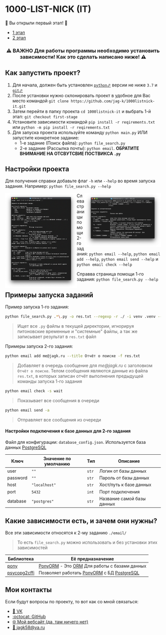 # 1000-LIST-NICK (IT)
🎉 Вы открыли первый этап! 🎉

 - [1 этап](https://github.com/jag-k/1000listnick-it/tree/first-stage)
 - [2 этап](https://github.com/jag-k/1000listnick-it/tree/second-stage)


<h3 align="center"> ⚠️ ВАЖНО Для работы программы необходимо установить зависимости! Как это сделать написано ниже! ⚠️  </h3>

## Как запустить проект? 
1. Для начала, должен быть установлен [`python`⬀](https://www.python.org/downloads/) версии не ниже `3.7` и [`git`⬀](https://git-scm.com/downloads)
1. После установки нужно склонировать проект в удобное для Вас место командой `git clone https://github.com/jag-k/1000listnick-it.git`
1. Затем перейти в папку проекта `cd 1000listnick-it` и выбрать 1-й этап: `git checkout first-stage`
1. Установите зависимости командой `pip install -r reqirements.txt` или `python -m pip install -r reqirements.txt` 
1. Для запуска проекта используйте команду  `python main.py` ИЛИ запустите конкретное задание:
    - 1-е задание (Поиск файла): `python file_search.py`
    - 2-e задание (Рассылка почты): `python email`. **ОБРАТИТЕ ВНИМАНИЕ НА ОТСВУТСВИЕ ПОСТВИКСА `.py`**

## Настройки проекта
Для получения справки добавьте флаг `-h` или `--help` во время запуска задания.
Например: `python file_search.py --help`

<img align="left" width="46%" src="https://github.com/jag-k/1000listnick-it/raw/first-stage/.github/help_page2.png"/>

<img align="right" width="49%" src="https://github.com/jag-k/1000listnick-it/raw/first-stage/.github/help_page.png"/>

Слева страницы помощи 2-го задания: `python email --help`, `python email add --help`, `python email send --help` и `python email check --help`

Справва страница помощи 1-го задания: `python file_search.py --help`

## Примеры запуска заданий
Пример запуска 1-го задания: 
```bash
python file_search.py .*\.py -o res.txt --regexp -r ./ -i venv .venv --ignore __pycache__
```
> Ищет все `.py` файлы в текущей директории, игнорируя питоновские временные и "системные" файлы, а так же записывает результат в `res.txt` файл


Примеры запуска 2-го задания:
```bash
python email add me@jagk.ru --title Отчёт о поиске -f res.txt
```
> Добавляет в очередь сообщение для _me@jagk.ru_ с заголовком `Отчёт о поиске`. Телом сообщения являются данные из файла `res.txt`, в которых записан отчёт выполнения предыдущей команды запуска 1-го задания

```bash
python email check -s wait
```
> Показывает все сообщения в очереди
 
```bash
python email send -a
```
> Отправляет все сообщения из очереди


#### Настройки подключения к базе данных для 2-го задания
Файл для конфигурации: `database_config.json`.
Используется база данных [PostgreSQL](https://www.postgresql.org)

Ключ     | Значение по умолчанию | Тип   | Описание
-------- | --------------------- | ----- | ---------------------------
user     | `""`                  | `str` | Логин от базы данных
password | `""`                  | `str` | Пароль от базы данных
host     | `"localhost"`         | `str` | Хост/путь к базе данных
port     | `5432`                | `int` | Порт подключения
database | `"postgres"`          | `str` | Название самой базы данных


## Какие зависимости есть, и зачем они нужны?
Все эти зависимости относятся к 2-му заданию `./email/`
> То есть `file_search.py` можно использовать и без установки этих зависимостей

Библиотека                                    | Её предназначение
--------------------------------------------- | -----------------
[pony](https://pypi.org/pony)                 | [PonyORM](https://ponyorm.org) - Это [ORM](https://ru.wikipedia.org/wiki/ORM) Для работы с базами данных
[psycopg2cffi](https://pypi.org/psycopg2cffi) | Позволяет работать [PonyORM](https://ponyorm.org) с БД [PostgreSQL](https://www.postgresql.org)

## Мои контакты
Если будут вопросы по проекту, то вот как со мной связаться: 
- [👥 VK](https://vk.com/jag_konon)
- [:octocat: GitHub](https://github.com/jag-k)
- [🌐 Мой вебсайт (да, там ничего нет)](https://jagk.ru)
- [📧 jagk58@ya.ru](mailto:jagk58@ya.ru)
